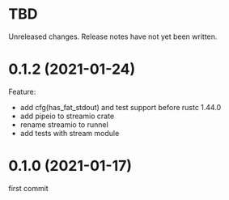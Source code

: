 TBD
===
Unreleased changes. Release notes have not yet been written.

0.1.2 (2021-01-24)
=====
Feature:

* add cfg(has_fat_stdout) and test support before rustc 1.44.0
* add pipeio to streamio crate
* rename streamio to runnel
* add tests with stream module

0.1.0 (2021-01-17)
=====
first commit
